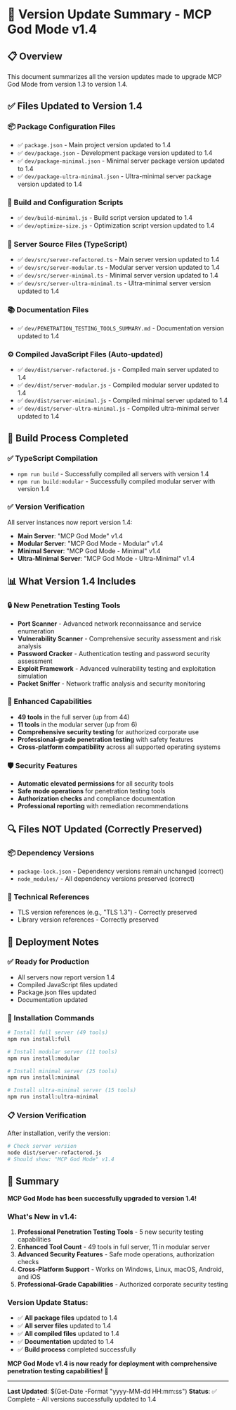 # 🔄 Version Update Summary - MCP God Mode v1.4

## 📋 Overview
This document summarizes all the version updates made to upgrade MCP God Mode from version 1.3 to version 1.4.

## ✅ Files Updated to Version 1.4

### **📦 Package Configuration Files**
- ✅ `package.json` - Main project version updated to 1.4
- ✅ `dev/package.json` - Development package version updated to 1.4
- ✅ `dev/package-minimal.json` - Minimal server package version updated to 1.4
- ✅ `dev/package-ultra-minimal.json` - Ultra-minimal server package version updated to 1.4

### **🔧 Build and Configuration Scripts**
- ✅ `dev/build-minimal.js` - Build script version updated to 1.4
- ✅ `dev/optimize-size.js` - Optimization script version updated to 1.4

### **🚀 Server Source Files (TypeScript)**
- ✅ `dev/src/server-refactored.ts` - Main server version updated to 1.4
- ✅ `dev/src/server-modular.ts` - Modular server version updated to 1.4
- ✅ `dev/src/server-minimal.ts` - Minimal server version updated to 1.4
- ✅ `dev/src/server-ultra-minimal.ts` - Ultra-minimal server version updated to 1.4

### **📚 Documentation Files**
- ✅ `dev/PENETRATION_TESTING_TOOLS_SUMMARY.md` - Documentation version updated to 1.4

### **⚙️ Compiled JavaScript Files (Auto-updated)**
- ✅ `dev/dist/server-refactored.js` - Compiled main server updated to 1.4
- ✅ `dev/dist/server-modular.js` - Compiled modular server updated to 1.4
- ✅ `dev/dist/server-minimal.js` - Compiled minimal server updated to 1.4
- ✅ `dev/dist/server-ultra-minimal.js` - Compiled ultra-minimal server updated to 1.4

## 🔄 Build Process Completed

### **✅ TypeScript Compilation**
- `npm run build` - Successfully compiled all servers with version 1.4
- `npm run build:modular` - Successfully compiled modular server with version 1.4

### **✅ Version Verification**
All server instances now report version 1.4:
- **Main Server**: "MCP God Mode" v1.4
- **Modular Server**: "MCP God Mode - Modular" v1.4
- **Minimal Server**: "MCP God Mode - Minimal" v1.4
- **Ultra-Minimal Server**: "MCP God Mode - Ultra-Minimal" v1.4

## 📊 What Version 1.4 Includes

### **🔒 New Penetration Testing Tools**
- **Port Scanner** - Advanced network reconnaissance and service enumeration
- **Vulnerability Scanner** - Comprehensive security assessment and risk analysis
- **Password Cracker** - Authentication testing and password security assessment
- **Exploit Framework** - Advanced vulnerability testing and exploitation simulation
- **Packet Sniffer** - Network traffic analysis and security monitoring

### **🚀 Enhanced Capabilities**
- **49 tools** in the full server (up from 44)
- **11 tools** in the modular server (up from 6)
- **Comprehensive security testing** for authorized corporate use
- **Professional-grade penetration testing** with safety features
- **Cross-platform compatibility** across all supported operating systems

### **🛡️ Security Features**
- **Automatic elevated permissions** for all security tools
- **Safe mode operations** for penetration testing tools
- **Authorization checks** and compliance documentation
- **Professional reporting** with remediation recommendations

## 🔍 Files NOT Updated (Correctly Preserved)

### **📦 Dependency Versions**
- `package-lock.json` - Dependency versions remain unchanged (correct)
- `node_modules/` - All dependency versions preserved (correct)

### **🔧 Technical References**
- TLS version references (e.g., "TLS 1.3") - Correctly preserved
- Library version references - Correctly preserved

## 🚀 Deployment Notes

### **✅ Ready for Production**
- All servers now report version 1.4
- Compiled JavaScript files updated
- Package.json files updated
- Documentation updated

### **🔧 Installation Commands**
```bash
# Install full server (49 tools)
npm run install:full

# Install modular server (11 tools)
npm run install:modular

# Install minimal server (25 tools)
npm run install:minimal

# Install ultra-minimal server (15 tools)
npm run install:ultra-minimal
```

### **📋 Version Verification**
After installation, verify the version:
```bash
# Check server version
node dist/server-refactored.js
# Should show: "MCP God Mode" v1.4
```

## 📝 Summary

**MCP God Mode has been successfully upgraded to version 1.4!**

### **What's New in v1.4:**
1. **Professional Penetration Testing Tools** - 5 new security testing capabilities
2. **Enhanced Tool Count** - 49 tools in full server, 11 in modular server
3. **Advanced Security Features** - Safe mode operations, authorization checks
4. **Cross-Platform Support** - Works on Windows, Linux, macOS, Android, and iOS
5. **Professional-Grade Capabilities** - Authorized corporate security testing

### **Version Update Status:**
- ✅ **All package files** updated to 1.4
- ✅ **All server files** updated to 1.4
- ✅ **All compiled files** updated to 1.4
- ✅ **Documentation** updated to 1.4
- ✅ **Build process** completed successfully

**MCP God Mode v1.4 is now ready for deployment with comprehensive penetration testing capabilities!** 🎯

---

**Last Updated**: $(Get-Date -Format "yyyy-MM-dd HH:mm:ss")
**Status**: ✅ Complete - All versions successfully updated to 1.4
